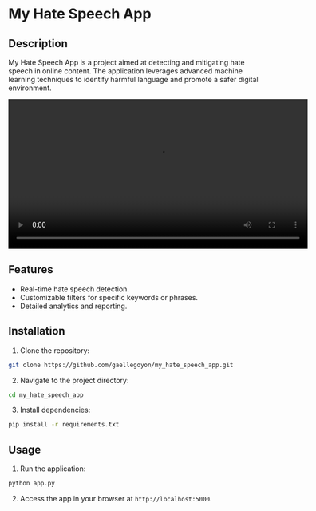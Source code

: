 # My Hate Speech App

## Description

My Hate Speech App is a project aimed at detecting and mitigating hate speech in online content. The application leverages advanced machine learning techniques to identify harmful language and promote a safer digital environment.

<video controls width="600">
  <source src="./capture.mp4" type="video/mp4">
  Your browser does not support the video tag.
</video>

## Features

- Real-time hate speech detection.
- Customizable filters for specific keywords or phrases.
- Detailed analytics and reporting.

## Installation

1. Clone the repository:

```bash
git clone https://github.com/gaellegoyon/my_hate_speech_app.git
```

2. Navigate to the project directory:

```bash
cd my_hate_speech_app
```

3. Install dependencies:

```bash
pip install -r requirements.txt
```

## Usage

1. Run the application:

```bash
python app.py
```

2. Access the app in your browser at `http://localhost:5000`.
